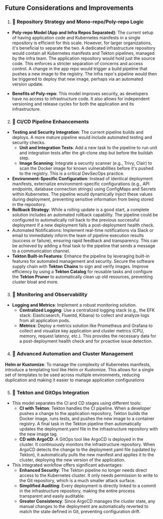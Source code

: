 Future Considerations and Improvements
----

1. ### 🔗 Repository Strategy and Mono-repo/Poly-repo Logic
- **Poly-repo Model (App and Infra Repos Separated)**: The current setup of having application code and Kubernetes manifests in a single repository is efficient for this scale. However, for larger organizations, it's beneficial to separate the two. A dedicated infrastructure repository would contain all Kubernetes manifests and Tekton pipelines, managed by the infra team. The application repository would hold just the source code. This enforces a stricter separation of concerns and access control. A change in the app repo would trigger a build pipeline that pushes a new image to the registry. The infra repo's pipeline would then be triggered to deploy that new image, perhaps via an automated version update.

- **Benefits of Poly-repo**: This model improves security, as developers have no access to infrastructure code. It also allows for independent versioning and release cycles for both the application and its infrastructure.

2. ### 🔗 CI/CD Pipeline Enhancements
- **Testing and Security Integration**: The current pipeline builds and deploys. A more mature pipeline would include automated testing and security checks.
   - **Unit and Integration Tests**: Add a new task to the pipeline to run unit and integration tests after the git-clone step but before the buildah step.
   - **Image Scanning**: Integrate a security scanner (e.g., Trivy, Clair) to scan the Docker image for known vulnerabilities before it's pushed to the registry. This is a critical DevSecOps practice.
- **Environment-Specific Configuration**: Instead of identical deployment manifests, externalize environment-specific configurations (e.g., API endpoints, database connection strings) using ConfigMaps and Secrets within Kubernetes. The pipeline would dynamically inject these values during deployment, preventing sensitive information from being stored in the repository.
- **Rollback Strategy**: While a rolling update is a good start, a complete solution includes an automated rollback capability. The pipeline could be configured to automatically roll back to the previous successful deployment if a new deployment fails a post-deployment health check.
- Automated Notifications: Implement real-time notifications via Slack or email to immediately inform the team of pipeline execution results (success or failure), ensuring rapid feedback and transparency. This can be achieved by adding a final task to the pipeline that sends a message to a communication channel.
- **Tekton Built-in Features**: Enhance the pipeline by leveraging built-in features for automated management and security. Secure the software supply chain with **Tekton Chains** to sign and verify images. Improve efficiency by using a **Tekton Catalog** for reusable tasks and configure the **Tekton Pruner** to automatically clean up old resources, preventing cluster bloat and more.

3. ### 🔗 Monitoring and Observability
- **Logging and Metrics**: Implement a robust monitoring solution.
   - **Centralized Logging**: Use a centralized logging stack (e.g., the EFK stack: Elasticsearch, Fluentd, Kibana) to collect and analyze logs from all application pods.
   - **Metrics**: Deploy a metrics solution like Prometheus and Grafana to collect and visualize key application and cluster metrics (CPU, memory, request latency, etc.). This provides the necessary data for a post-deployment health check and for proactive issue detection.

4. ### 🔗 Advanced Automation and Cluster Management
**Helm or Kustomize**: To manage the complexity of Kubernetes manifests, introduce a templating tool like Helm or Kustomize. This allows for a single set of templates to be used across multiple environments, reducing duplication and making it easier to manage application configurations

5. ### 🔗 Tekton and GitOps Integration
- This model separates the CI and CD stages using different tools:
   - **CI with Tekton**: Tekton handles the CI pipeline. When a developer pushes a change to the application repository, Tekton builds the Docker image, runs tests, and pushes the new image to a container registry. A final task in the Tekton pipeline then automatically updates the deployment.yaml file in the infrastructure repository with the new image tag.
   - **CD with ArgoCD**: A GitOps tool like ArgoCD is deployed in the cluster. It continuously monitors the infrastructure repository. When ArgoCD detects the change to the deployment.yaml file (updated by Tekton), it automatically pulls the new manifest and applies it to the cluster, deploying the new version of the application.
- This integrated workflow offers significant advantages:
   - **Enhanced Security**: The Tekton pipeline no longer needs direct access to the Kubernetes cluster. It only needs permission to write to the Git repository, which is a much smaller attack surface.
   - **Simplified Auditing**: Every deployment is directly linked to a commit in the infrastructure repository, making the entire process transparent and easily auditable.
   - **Greater Consistency**: Since ArgoCD manages the cluster state, any manual changes to the deployment are automatically reverted to match the state defined in Git, preventing configuration drift.

